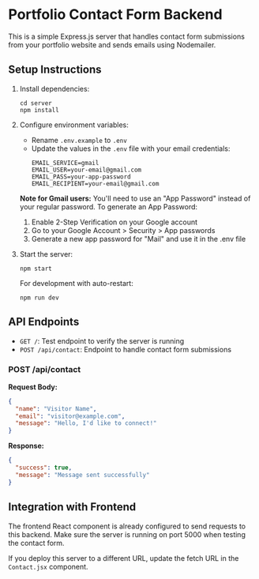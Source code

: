 # Portfolio Contact Form Backend

This is a simple Express.js server that handles contact form submissions from your portfolio website and sends emails using Nodemailer.

## Setup Instructions

1. Install dependencies:
   ```
   cd server
   npm install
   ```

2. Configure environment variables:
   - Rename `.env.example` to `.env`
   - Update the values in the `.env` file with your email credentials:
     ```
     EMAIL_SERVICE=gmail
     EMAIL_USER=your-email@gmail.com
     EMAIL_PASS=your-app-password
     EMAIL_RECIPIENT=your-email@gmail.com
     ```

   **Note for Gmail users:** You'll need to use an "App Password" instead of your regular password. 
   To generate an App Password:
   1. Enable 2-Step Verification on your Google account
   2. Go to your Google Account > Security > App passwords
   3. Generate a new app password for "Mail" and use it in the .env file

3. Start the server:
   ```
   npm start
   ```
   
   For development with auto-restart:
   ```
   npm run dev
   ```

## API Endpoints

- `GET /`: Test endpoint to verify the server is running
- `POST /api/contact`: Endpoint to handle contact form submissions

### POST /api/contact

**Request Body:**
```json
{
  "name": "Visitor Name",
  "email": "visitor@example.com",
  "message": "Hello, I'd like to connect!"
}
```

**Response:**
```json
{
  "success": true,
  "message": "Message sent successfully"
}
```

## Integration with Frontend

The frontend React component is already configured to send requests to this backend. Make sure the server is running on port 5000 when testing the contact form.

If you deploy this server to a different URL, update the fetch URL in the `Contact.jsx` component.